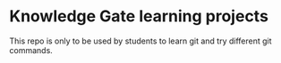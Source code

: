 # Knowledge Gate learning projects



This repo is only to be used by students to learn git and try different git commands.

